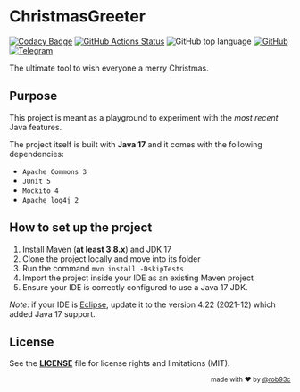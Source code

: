 # ChristmasGreeter

[![Codacy Badge](https://app.codacy.com/project/badge/Grade/361904c6ec0d4a1490aa7d5593f8e26a)](https://www.codacy.com/gh/rob93c/ChristmasGreeter/dashboard?utm_source=github.com&amp;utm_medium=referral&amp;utm_content=rob93c/ChristmasGreeter&amp;utm_campaign=Badge_Grade) 
[![GitHub Actions Status](https://github.com/apache/commons-lang/workflows/Java%20CI/badge.svg)](https://github.com/rob93c/ChristmasGreeter/actions) 
![GitHub top language](https://img.shields.io/github/languages/top/rob93c/ChristmasGreeter.svg) 
[![GitHub](https://img.shields.io/github/license/rob93c/ChristmasGreeter.svg?color=%237d8183)](https://opensource.org/licenses/MIT) 
[![Telegram](https://img.shields.io/badge/write%20me%20on-telegram-blue)](https://t.me/rob93c)

The ultimate tool to wish everyone a merry Christmas.

## Purpose

This project is meant as a playground to experiment with the _most recent_ Java features.

The project itself is built with **Java 17** and it comes with the following dependencies:

* `Apache Commons 3`
* `JUnit 5`
* `Mockito 4`
* `Apache log4j 2`

## How to set up the project

1. Install Maven (**at least 3.8.x**) and JDK 17
2. Clone the project locally and move into its folder
3. Run the command `mvn install -DskipTests`
4. Import the project inside your IDE as an existing Maven project
5. Ensure your IDE is correctly configured to use a Java 17 JDK.

*Note*: if your IDE is [Eclipse](https://www.eclipse.org/downloads/packages/installer), update it to the version 4.22 (2021-12) which added Java 17 support.

## License

See the [**LICENSE**](https://github.com/rob93c/ChristmasGreeter/blob/master/LICENSE) file for license rights and limitations (MIT).

<div align="right">
<sup>made with ❤️ by <a href="https://github.com/rob93c">@rob93c</a></sup>
</div>
